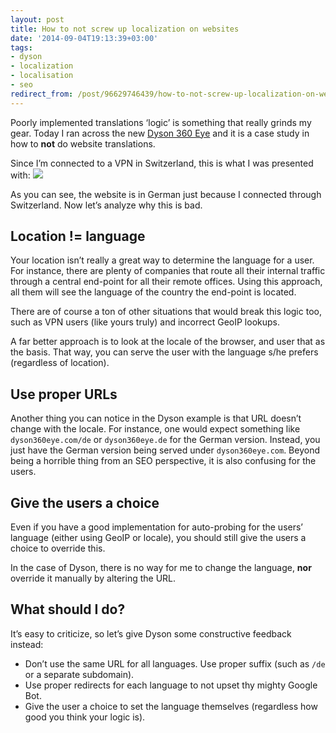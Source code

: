 ```yaml
---
layout: post
title: How to not screw up localization on websites
date: '2014-09-04T19:13:39+03:00'
tags:
- dyson
- localization
- localisation
- seo
redirect_from: /post/96629746439/how-to-not-screw-up-localization-on-websites
---
```

Poorly implemented translations ‘logic’ is something that really grinds my gear. Today I ran across the new [Dyson 360 Eye](http://www.dyson360eye.com/) and it is a case study in how to **not** do website translations.

Since I’m connected to a VPN in Switzerland, this is what I was presented with: ![](/tumblr_files/tumblr_inline_nbdymqMeeW1skxjxc.png)

As you can see, the website is in German just because I connected through Switzerland. Now let’s analyze why this is bad.

## Location != language

Your location isn’t really a great way to determine the language for a user. For instance, there are plenty of companies that route all their internal traffic through a central end-point for all their remote offices. Using this approach, all them will see the language of the country the end-point is located.

There are of course a ton of other situations that would break this logic too, such as VPN users (like yours truly) and incorrect GeoIP lookups.

A far better approach is to look at the locale of the browser, and user that as the basis. That way, you can serve the user with the language s/he prefers (regardless of location).

## Use proper URLs

Another thing you can notice in the Dyson example is that URL doesn’t change with the locale. For instance, one would expect something like `dyson360eye.com/de` or `dyson360eye.de` for the German version. Instead, you just have the German version being served under `dyson360eye.com`. Beyond being a horrible thing from an SEO perspective, it is also confusing for the users.

## Give the users a choice

Even if you have a good implementation for auto-probing for the users’ language (either using GeoIP or locale), you should still give the users a choice to override this.

In the case of Dyson, there is no way for me to change the language, **nor** override it manually by altering the URL.

## What should I do?

It’s easy to criticize, so let’s give Dyson some constructive feedback instead:

* Don’t use the same URL for all languages. Use proper suffix (such as `/de` or a separate subdomain).
* Use proper redirects for each language to not upset thy mighty Google Bot.
* Give the user a choice to set the language themselves (regardless how good you think your logic is).

